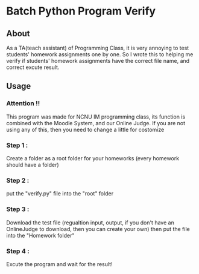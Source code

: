# Batch Python Program Verify

## About
As a TA(teach assistant) of Programming Class, 
it is very annoying to test students' homework assignments one by one.
So I wrote this to helping me verify if students' homework assignments have the correct file name,
and correct excute result.

## Usage
### Attention !!
This program was made for NCNU IM programming class,
its function is combined with the Moodle System, and our Online Judge.
If you are not using any of this,
then you need to change a little for costomize

### Step 1 :
Create a folder as a root folder for your homeworks
(every homework should have a folder)

### Step 2 :
put the "verify.py" file into the "root" folder

### Step 3 :
Download the test file
(regualtion input, output, if you don't have an OnlineJudge to download,
then you can create your own)
then put the file into the "Homework folder"

### Step 4 :
Excute the program and wait for the result!
